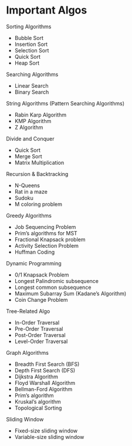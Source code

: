 # Important Algos

Sorting Algorithms

- Bubble Sort
- Insertion Sort
- Selection Sort
- Quick Sort
- Heap Sort

Searching Algorithms

- Linear Search
- Binary Search

String Algorithms (Pattern Searching Algorithms)

- Rabin Karp Algorithm
- KMP Algorithm
- Z Algorithm

Divide and Conquer

- Quick Sort
- Merge Sort
- Matrix Multiplication

Recursion & Backtracking

- N-Queens
- Rat in a maze
- Sudoku
- M coloring problem

Greedy Algorithms

- Job Sequencing Problem
- Prim’s algorithms for MST
- Fractional Knapsack problem
- ⁠Activity Selection Problem
- ⁠Huffman Coding

Dynamic Programming

- 0/1 Knapsack Problem
- Longest Palindromic subsequence
- Longest common subsequence
- ⁠Maximum Subarray Sum (Kadane’s Algorithm)
- ⁠Coin Change Problem

Tree-Related Algo

- In-Order Traversal
- Pre-Order Traversal
- Post-Order Traversal
- Level-Order Traversal

Graph Algorithms

- Breadth First Search (BFS)
- Depth First Search (DFS)
- Dijkstra Algorithm
- Floyd Warshall Algorithm
- Bellman-Ford Algorithm
- ⁠Prim’s algorithm
- Kruskal’s algorithm
- ⁠Topological Sorting

Sliding Window

- Fixed-size sliding window
- Variable-size sliding window
